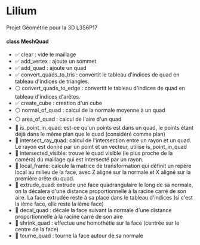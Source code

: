 # Lilium
Projet Géométrie pour la 3D L3S6P17

#### class MeshQuad

- :white_check_mark: clear : vide le maillage
- :white_check_mark: add_vertex : ajoute un sommet
- :white_check_mark: add_quad : ajoute un quad
- :white_check_mark: convert_quads_to_tris : convertit le tableau d'indices de quad en tableau d'indices de triangles.
- :white_circle: convert_quads_to_edge : convertit le tableau d'indices de quad en tableau d'indices d'arêtes.
- :white_check_mark: create_cube : creation d'un cube
- :white_circle: normal_of_quad : calcul de la normale moyenne à un quad
- :white_circle: area_of_quad : calcul de l'aire d'un quad
- :red_circle: is_point_in_quad: est-ce qu'un points est dans un quad, le points étant déjà dans le même plan que le quad (considéré comme plan)
- :red_circle: intersect_ray_quad: calcul de l'intersection entre un rayon et un quad. 
Le rayon est donné par un point et un vecteur, utilise is_point_in_quad
- :red_circle: intersected_visible: trouve le quad visible (le plus proche de la caméra) du maillage qui est intersecté par un rayon.
- :red_circle: local_frame: calcule la matrice de transformation qui définit un repère local au milieu de la face,
avec Z aligné sur la normale et X aligné sur la première arête du quad.
- :red_circle: extrude_quad: extrude une face quadrangulaire le long de sa normale,
on la décalera d'une distance proportionnelle à la racine carré de son aire.
La face extrudée reste à sa place dans le tableau d'indices (si c'est la ième face, elle reste la ième face)
- :red_circle: decal_quad : décale la face suivant la normale d'une distance proportionnelle à la racine carré de son aire
- :red_circle: shrink_quad : effectue une homothétie sur la face (centrée sur le centre de la face)
- :red_circle: tourne_quad : tourne la face autour de sa normale
